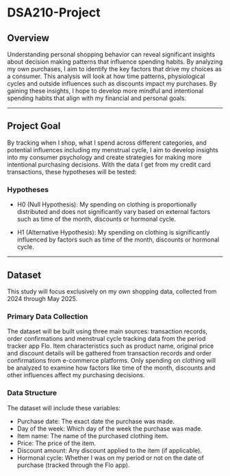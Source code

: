 # **DSA210-Project**

## **Overview**

Understanding personal shopping behavior can reveal significant insights about decision making patterns that influence spending habits. By analyzing my own purchases, I aim to identify the key factors that drive my choices as a consumer. This analysis will look at how time patterns, physiological cycles and outside influences such as discounts impact my purchases. By gaining these insights, I hope to develop more mindful and intentional spending habits that align with my financial and personal goals.
***
## **Project Goal**
By tracking when I shop, what I spend across different categories, and potential influences including my menstrual cycle, I aim to develop insights into my consumer psychology and create strategies for making more intentional purchasing decisions. With the data I get from my credit card transactions, these hypotheses will be tested:

### **Hypotheses**

* H0 (Null Hypothesis): My spending on clothing is proportionally distributed and does not significantly vary based on external factors such as time of the month, discounts or hormonal cycle.

* H1 (Alternative Hypothesis): My spending on clothing is significantly influenced by factors such as time of the month, discounts or hormonal cycle.
---
## **Dataset**
This study will focus exclusively on my own shopping data, collected from 2024 through May 2025.


### Primary Data Collection


The dataset will be built using three main sources: transaction records, order confirmations and menstrual cycle tracking data from the period tracker app Flo. Item characteristics such as product name, original price and discount details will be gathered from transaction records and order confirmations from e-commerce platforms. Only spending on clothing will be analyzed to examine how factors like time of the month, discounts and other influences affect my purchasing decisions.

### Data Structure

The dataset will include these variables:


* Purchase date: The exact date the purchase was made.
* Day of the week: Which day of the week the purchase was made.
* Item name: The name of the purchased clothing item.
* Price: The price of the item.
* Discount amount: Any discount applied to the item (if applicable).
* Hormonal cycle: Whether I was on my period or not on the date of purchase (tracked through the Flo app).
